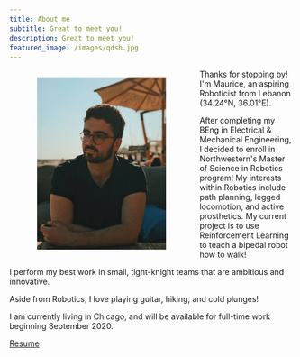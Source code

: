```yaml
---
title: About me
subtitle: Great to meet you!
description: Great to meet you!
featured_image: /images/qdsh.jpg
---
```

<figure style= "text-align: center; float: left; width: 65%; margin-right: 2%; margin-left: 0%; font-style: italic">
    <img src="/images/me.jpg" style="width: 70%;" class="img-fluid rounded">
  </figure>

Thanks for stopping by! I'm Maurice, an aspiring Roboticist from Lebanon (34.24°N, 36.01°E). 

After completing my BEng in Electrical & Mechanical Engineering, I decided to enroll in Northwestern's Master of Science in Robotics program! My interests within Robotics include path planning, legged locomotion, and active prosthetics. My current project is to use Reinforcement Learning to teach a bipedal robot how to walk!

I perform my best work in small, tight-knight teams that are ambitious and innovative. 

Aside from Robotics, I love playing guitar, hiking, and cold plunges! 

I am currently living in Chicago, and will be available for full-time work beginning September 2020.

<a href="https://moribots.github.io/images/MR.pdf" class="button button--large" download="MR.pdf">Resume</a>